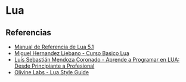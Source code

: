 # Lua

## Referencias

* [Manual de Referencia de Lua 5.1](https://www.lua.org/manual/5.1/es/)
* [Miguel Hernandez Liebano - Curso Basico Lua](https://youtube.com/playlist?list=PLZKvFeoJSjNnpuiy_ez9PylW8neFp2-gA)
* [Luís Sebastián Mendoza Coronado - Aprende a Programar en LUA: Desde Principiante a Profesional](https://www.udemy.com/share/102AUV/)
* [Olivine Labs - Lua Style Guide](https://github.com/Olivine-Labs/lua-style-guide)
